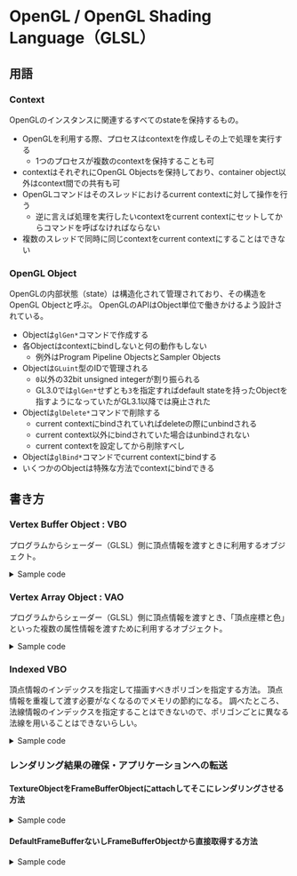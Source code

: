 # OpenGL / OpenGL Shading Language（GLSL）

## 用語

### Context

OpenGLのインスタンスに関連するすべてのstateを保持するもの。

* OpenGLを利用する際、プロセスはcontextを作成しその上で処理を実行する
  * 1つのプロセスが複数のcontextを保持することも可
* contextはそれぞれにOpenGL Objectsを保持しており、container object以外はcontext間での共有も可
* OpenGLコマンドはそのスレッドにおけるcurrent contextに対して操作を行う
  * 逆に言えば処理を実行したいcontextをcurrent contextにセットしてからコマンドを呼ばなければならない
* 複数のスレッドで同時に同じcontextをcurrent contextにすることはできない

### OpenGL Object

OpenGLの内部状態（state）は構造化されて管理されており、その構造をOpenGL Objectと呼ぶ。
OpenGLのAPIはObject単位で働きかけるよう設計されている。

* Objectは`glGen*`コマンドで作成する
* 各Objectはcontextにbindしないと何の動作もしない
  * 例外はProgram Pipeline ObjectsとSampler Objects
* Objectは`GLuint`型のIDで管理される
  * `0`以外の32bit unsigned integerが割り振られる
  * GL3.0では`glGen*`せずとも`3`を指定すればdefault stateを持ったObjectを指すようになっていたがGL3.1以降では廃止された
* Objectは`glDelete*`コマンドで削除する
  * current contextにbindされていればdeleteの際にunbindされる
  * current context以外にbindされていた場合はunbindされない
  * current contextを設定してから削除すべし
* Objectは`glBind*`コマンドでcurrent contextにbindする
* いくつかのObjectは特殊な方法でcontextにbindできる

## 書き方

### Vertex Buffer Object : VBO

プログラムからシェーダー（GLSL）側に頂点情報を渡すときに利用するオブジェクト。

<details><summary>Sample code</summary>

誤りあり。

```cpp
// sample to draw static triangle polygon data with position info

GLuint program = glCreateProgram;

// ~~ compile shaders / link program here ~~

std::vector<GLfloat> poss = {{0,0,0}, ....};

GLuint vbo;
glGenBuffers(1, &vbo); // create buffer
glBindBuffers(GL_ARRAY_BUFFER, vbo); // bind buffer as array buffer
// create buffer data field and initialize with verts
glBufferData(GL_ARRAY_BUFFER, sizeof(GLfloat) * poss.size(), &poss[0], GL_STATIC_DRAW);

// get "position" attribute id
// (assume that a vertex shader reserves "position")
// (it is an array of generic vertex attribute data)
GLint posIndex = glGetAttribLocation(program, "position");
// define an "position" attribute
glVertexAttribPointer(posIndex, 3, GL_FLOAT, GL_FALSE, 0, NULL);
// enable "position" attribute
glEnableVertexAttribArray(posIndex);

// in draw function
{
    glDrawArrays(GL_TRIANGLES, 0, poss.size());
}
```

</details>

### Vertex Array Object : VAO

プログラムからシェーダー（GLSL）側に頂点情報を渡すとき、「頂点座標と色」といった複数の属性情報を渡すために利用するオブジェクト。

<details><summary>Sample code</summary>

```cpp
// sample to draw static triangle polygon data with position and color info

GLuint program = glCreateProgram;

// ~~ compile shaders / link program here ~~

std::vector<GLfloat> poss = {{0,0,0}, ....};
std::vector<GLfloat> colors = {{1,0,0}, ....};

GLuint vao;
glGenVertexArrays(1, &vao); // create vertex array
glBindVertexArray(vao); // bind vertex array

GLuint vbo[2];
glGenBuffers(2, &vbo); // create buffer

// == setup for "position" ==
// bind buffer as array buffer and current target buffer is vbo[0]
glBindBuffers(GL_ARRAY_BUFFER, vbo[0]);
// create buffer data field and initialize with verts
glBufferData(GL_ARRAY_BUFFER, sizeof(GLfloat) * poss.size(), &poss[0], GL_STATIC_DRAW);
// same operation as vbo example
GLint posIndex = glGetAttribLocation(program, "position");
glVertexAttribPointer(posIndex, 3, GL_FLOAT, GL_FALSE, 0, NULL);
glEnableVertexAttribArray(posIndex);

// == setup for "color" ==
glBindBuffers(GL_ARRAY_BUFFER, vbo[1]);
glBufferData(GL_ARRAY_BUFFER, sizeof(GLfloat) * colors.size(), &colors[0], GL_STATIC_DRAW);
GLint colorIndex = glGetAttribLocation(program, "color");
glVertexAttribPointer(colorIndex, 3, GL_FLOAT, GL_FALSE, 0, NULL);
glEnableVertexAttribArray(colorIndex);

// in draw function
{
    glDrawArrays(GL_TRIANGLES, 0, 3);
}
```

</details>

### Indexed VBO

頂点情報のインデックスを指定して描画すべきポリゴンを指定する方法。
頂点情報を重複して渡す必要がなくなるのでメモリの節約になる。
調べたところ、法線情報のインデックスを指定することはできないので、ポリゴンごとに異なる法線を用いることはできないらしい。

<details><summary>Sample code</summary>

```cpp
// sample to draw static triangle polygon data with indexed position data and triangle info

// ~~ same as VBO sample code ~~

std::vector<GLuint> indexes = {{0,1,2}, ....};

GLuint ebo;
glGenBuffers(1, &ebo);
glBindBuffer(GL_ELEMENT_ARRAY_BUFFER, ebo);
glBufferData(GL_ELEMENT_ARRAY_BUFFER, indexes.size() * sizeof(GLuint), &indexes[0], GL_STATIC_DRAW);

// in draw function
{
    glDrawElements(GL_TRIANGLES, poss.size(), GL_UNSIGNED_INT, 0);
}
```

</details>

### レンダリング結果の確保・アプリケーションへの転送

#### TextureObjectをFrameBufferObjectにattachしてそこにレンダリングさせる方法

<details><summary>Sample code</summary>

```cpp
// sample to obtain rendered texture

// generate FrameBufferObject
GLuint fbo;
glGenFramebuffers(1, &fbo);
glBindFramebuffer(GL_FRAMEBUFFER, fbo);
// generate Texture
GLuint tex;
glGenTextures(1, &tex);
// simple configurations
glBindTexture(GL_TEXTURE_2D, tex);
glTexParameteri(GL_TEXTURE_2D, GL_TEXTURE_MIN_FILTER, GL_LINEAR);
glTexParameteri(GL_TEXTURE_2D, GL_TEXTURE_MAG_FILTER, GL_LINEAR);
glTexParameteri(GL_TEXTURE_2D, GL_TEXTURE_WRAP_S, GL_REPEAT);
glTexParameteri(GL_TEXTURE_2D, GL_TEXTURE_WRAP_T, GL_REPEAT);
glTexImage2D(GL_TEXTURE_2D, 0, GL_RGBA, TWIDTH, THEIGHT, 0, GL_RGBA, GL_UNSIGNED_BYTE, NULL);
glBindTexture(GL_TEXTURE_2D, 0);
// attach texture to FrameBufferObject
glFramebufferTexture2D(GL_FRAMEBUFFER, GL_COLOR_ATTACHMENT0, GL_TEXTURE_2D, colorBufObj, 0);

// -- if you want depth test, FrameBufferObject has to contain RenderBuffer or Texture for depth map
// following code is example with RenderBuffer
GLuint rbo;
glGenRenderbuffers(1, &rbo);
glBindRenderbuffer(GL_RENDERBUFFER, rbo);
glRenderbufferStorage(GL_RENDERBUFFER, GL_DEPTH_COMPONENT, TWIDTH, THEIGHT);
glBindRenderbuffer(GL_RENDERBUFFER, 0);
// bind RenderBuffer to FrameBufferObject
glFramebufferRenderbuffer(GL_FRAMEBUFFER, GL_DEPTH_ATTACHMENT, GL_RENDERBUFFER, rbo);
// --

// indicate render target
GLenum drawBufs[] = { GL_COLOR_ATTACHMENT0 };
glDrawBuffers(1, drawBufs);
// reset framebuffer to default
glBindFramebuffer(GL_FRAMEBUFFER, 0);

// in draw function
{

}
```

</details>

#### DefaultFrameBufferないしFrameBufferObjectから直接取得する方法

<details><summary>Sample code</summary>

```cpp

```

<details>
